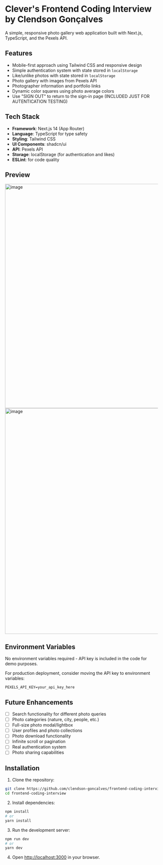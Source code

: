 # Clever's Frontend Coding Interview by Clendson Gonçalves

A simple, responsive photo gallery web application built with Next.js, TypeScript, and the Pexels API.

## Features

- Mobile-first approach using Tailwind CSS and responsive design
- Simple authentication system with state stored in `localStorage`
- Like/unlike photos with state stored in `localStorage`
- Photo gallery with images from Pexels API
- Photographer information and portfolio links
- Dynamic color squares using photo average colors
- Use "SIGN OUT" to return to the sign-in page (INCLUDED JUST FOR AUTENTICATION TESTING)

## Tech Stack

- **Framework**: Next.js 14 (App Router)
- **Language**: TypeScript for type safety
- **Styling**: Tailwind CSS
- **UI Components**: shadcn/ui
- **API**: Pexels API
- **Storage**: localStorage (for authentication and likes)
- **ESLint**: for code quality

## Preview
<img width="1422" height="736" alt="image" src="https://github.com/user-attachments/assets/d4f681ce-e603-41bd-9db1-727a168982a3" />
<img width="1401" height="741" alt="image" src="https://github.com/user-attachments/assets/d04a00ac-abdb-4ffa-acdf-83398f25a5fd" />


## Environment Variables

No environment variables required - API key is included in the code for demo purposes.

For production deployment, consider moving the API key to environment variables:

```env
PEXELS_API_KEY=your_api_key_here
```

## Future Enhancements

- [ ] Search functionality for different photo queries
- [ ] Photo categories (nature, city, people, etc.)
- [ ] Full-size photo modal/lightbox
- [ ] User profiles and photo collections
- [ ] Photo download functionality
- [ ] Infinite scroll or pagination
- [ ] Real authentication system
- [ ] Photo sharing capabilities

## Installation

1. Clone the repository:
```bash
git clone https://github.com/clendson-goncalves/frontend-coding-interview.git
cd frontend-coding-interview
```

2. Install dependencies:
```bash
npm install
# or
yarn install
```

3. Run the development server:
```bash
npm run dev
# or
yarn dev
```

4. Open [http://localhost:3000](http://localhost:3000) in your browser.
